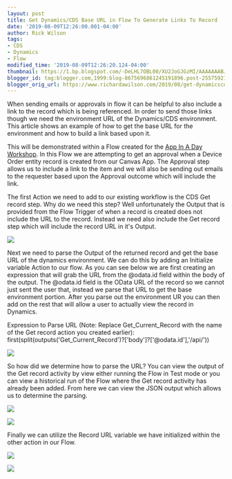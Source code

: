 ```yaml
---
layout: post
title: Get Dynamics/CDS Base URL in Flow To Generate Links To Record
date: '2019-08-09T12:26:00.001-04:00'
author: Rick Wilson
tags:
- CDS
- Dynamics
- Flow
modified_time: '2019-08-09T12:26:20.124-04:00'
thumbnail: https://1.bp.blogspot.com/-DeLHL7OBL00/XU2JoGJGzMI/AAAAAAABJW4/2n-rGKVSSUoO-K4vbOcLNzepFprdTZYRQCLcBGAs/s72-c/BaseURL1.png
blogger_id: tag:blogger.com,1999:blog-8675696861245191896.post-25575921193676972
blogger_orig_url: https://www.richardawilson.com/2019/08/get-dynamicscds-base-url-in-flow-to.html
---
```


When sending emails or approvals in flow it can be helpful to also include a link to the record which is being referenced.  In order to send those links though we need the environment URL of the Dynamics/CDS environment.  This article shows an example of how to get the base URL for the environment and how to build a link based upon it. 

This will be demonstrated within a Flow created for the [App In A Day Workshop](https://powerapps.microsoft.com/en-us/blog/power-platform-challenges/). In this Flow we are attempting to get an approval when a Device Order entity record is created from our Canvas App.  The Approval step allows us to include a link to the item and we will also be sending out emails to the requester based upon the Approval outcome which will include the link.

The first Action we need to add to our existing workflow is the CDS Get record step.  Why do we need this step?  Well unfortunately the Output that is provided from the Flow Trigger of when a record is created does not include the URL to the record.  Instead we need also include the Get record step which will include the record URL in it's Output.

[![](https://1.bp.blogspot.com/-DeLHL7OBL00/XU2JoGJGzMI/AAAAAAABJW4/2n-rGKVSSUoO-K4vbOcLNzepFprdTZYRQCLcBGAs/s640/BaseURL1.png)](https://1.bp.blogspot.com/-DeLHL7OBL00/XU2JoGJGzMI/AAAAAAABJW4/2n-rGKVSSUoO-K4vbOcLNzepFprdTZYRQCLcBGAs/s1600/BaseURL1.png)

Next we need to parse the Output of the returned record and get the base URL of the dynamics environment.  We can do this by adding an Initialize variable Action to our flow.  As you can see below we are first creating an expression that will grab the URL from the @odata.id field within the body of the output.  The @odata.id field is the OData URL of the record so we cannot just sent the user that, instead we parse that URL to get the base environment portion.  After you parse out the environment UR  you can then add on the rest that will allow a user to actually view the record in Dynamics.

Expression to Parse URL (Note: Replace Get_Current_Record with the name of the Get record action you created earlier): first(split(outputs('Get_Current_Record')?['body']?['@odata.id'],'/api/'))

[![](https://1.bp.blogspot.com/-IqLjgT6eVws/XU2LqaTlVaI/AAAAAAABJXE/_m6MZRTUkAYczG5qzjsCYi9pxCjlsLwgQCLcBGAs/s640/BaseURL2.png)](https://1.bp.blogspot.com/-IqLjgT6eVws/XU2LqaTlVaI/AAAAAAABJXE/_m6MZRTUkAYczG5qzjsCYi9pxCjlsLwgQCLcBGAs/s1600/BaseURL2.png)

So how did we determine how to parse the URL?  You can view the output of the Get record activity by view either running the Flow in Test mode or you can view a historical run of the Flow where the Get record activity has already been added.  From here we can view the JSON output which allows us to determine the parsing.

[![](https://1.bp.blogspot.com/-fqRvp9yTPfc/XU2STtK7Q7I/AAAAAAABJXU/44o9rwikMisPz3JZvBpX4osx63uGmonBQCLcBGAs/s640/BaseURL4.png)](https://1.bp.blogspot.com/-fqRvp9yTPfc/XU2STtK7Q7I/AAAAAAABJXU/44o9rwikMisPz3JZvBpX4osx63uGmonBQCLcBGAs/s1600/BaseURL4.png)

[![](https://1.bp.blogspot.com/-55E5ENFjeyY/XU2STkPr0ZI/AAAAAAABJXQ/D_BD9Lj2cNIZk7yQsajfCu8pYTKgAZPxgCEwYBhgL/s640/BaseURL3.png)](https://1.bp.blogspot.com/-55E5ENFjeyY/XU2STkPr0ZI/AAAAAAABJXQ/D_BD9Lj2cNIZk7yQsajfCu8pYTKgAZPxgCEwYBhgL/s1600/BaseURL3.png)

Finally we can utilize the Record URL variable we have initialized within the other action in our Flow.

[![](https://1.bp.blogspot.com/-JYJwKgHvepc/XU2dSfKH2MI/AAAAAAABJXw/QLzbVVq1_7g6vBSNHk6rCcJoe6S6S2I9QCLcBGAs/s640/BaseURL5.png)](https://1.bp.blogspot.com/-JYJwKgHvepc/XU2dSfKH2MI/AAAAAAABJXw/QLzbVVq1_7g6vBSNHk6rCcJoe6S6S2I9QCLcBGAs/s1600/BaseURL5.png)

[![](https://1.bp.blogspot.com/-lhdBmDsYzSg/XU2dxqxLSKI/AAAAAAABJX8/hGrwwXe3Aashl0-B-HBWdcHKFldVqfFfQCLcBGAs/s640/BaseURL7.png)](https://1.bp.blogspot.com/-lhdBmDsYzSg/XU2dxqxLSKI/AAAAAAABJX8/hGrwwXe3Aashl0-B-HBWdcHKFldVqfFfQCLcBGAs/s1600/BaseURL7.png)

